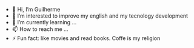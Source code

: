 - 👋 Hi, I’m Guilherme
- 👀 I’m interested to improve my english and my tecnology development 
- 🌱 I’m currently learning ...
- 📫 How to reach me ...
- ⚡ Fun fact: like movies and read books. Coffe is my religion

<!---
gsduarte05/gsduarte05 is a ✨ special ✨ repository because its `README.md` (this file) appears on your GitHub profile.
You can click the Preview link to take a look at your changes.
--->
